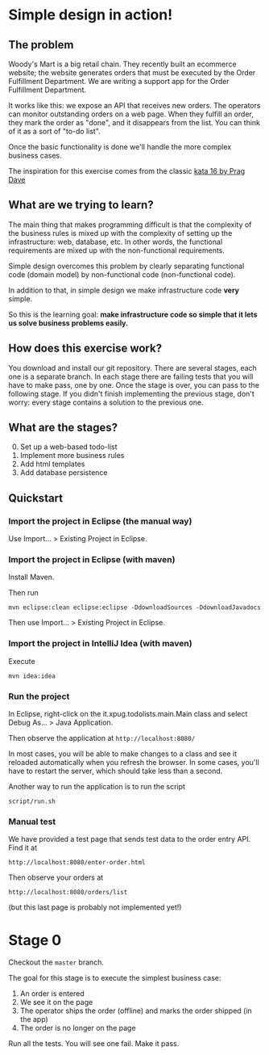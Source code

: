 
# Simple design in action!

## The problem

Woody's Mart is a big retail chain.  They recently built an ecommerce website; the website generates orders that must be executed by the Order Fulfillment Department.  We are writing a support app for the Order Fulfillment Department.

It works like this: we expose an API that receives new orders.  The operators can monitor outstanding orders on a web page.  When they fulfill an order, they mark the order as "done", and it disappears from the list.  You can think of it as a sort of "to-do list".

Once the basic functionality is done we'll handle the more complex business cases.

The inspiration for this exercise comes from the classic [kata 16 by Prag Dave](http://codekata.com/kata/kata16-business-rules/)


## What are we trying to learn?

The main thing that makes programming difficult is that the complexity of the business rules is mixed up with the complexity of setting up the infrastructure: web, database, etc.  In other words, the functional requirements are mixed up with the non-functional requirements.

Simple design overcomes this problem by clearly separating functional code (domain model) by non-functional code (non-functional code).

In addition to that, in simple design we make infrastructure code **very** simple.

So this is the learning goal: **make infrastructure code so simple that it lets us solve business problems easily.**


## How does this exercise work?

You download and install our git repository.  There are several stages, each one is a separate branch.  In each stage there are failing tests that you will have to make pass, one by one.  Once the stage is over, you can pass to the following stage.  If you didn't finish implementing the previous stage, don't worry: every stage contains a solution to the previous one.

## What are the stages?

0. Set up a web-based todo-list
1. Implement more business rules
2. Add html templates
3. Add database persistence


## Quickstart

### Import the project in Eclipse (the manual way)

Use Import... > Existing Project in Eclipse.


### Import the project in Eclipse (with maven)

Install Maven.

Then run

    mvn eclipse:clean eclipse:eclipse -DdownloadSources -DdownloadJavadocs

Then use Import... > Existing Project in Eclipse.


### Import the project in IntelliJ Idea (with maven)

Execute

    mvn idea:idea


### Run the project

In Eclipse, right-click on the it.xpug.todolists.main.Main class and select Debug As... > Java Application.

Then observe the application at `http://localhost:8080/`

In most cases, you will be able to make changes to a class and see it reloaded automatically when you refresh the browser.  In some cases, you'll have to restart the server, which should take less than a second.

Another way to run the application is to run the script

    script/run.sh


### Manual test

We have provided a test page that sends test data to the order entry API.  Find it at

    http://localhost:8080/enter-order.html

Then observe your orders at

    http://localhost:8080/orders/list

(but this last page is probably not implemented yet!)


# Stage 0

Checkout the `master` branch.

The goal for this stage is to execute the simplest business case:

 1. An order is entered
 2. We see it on the page
 3. The operator ships the order (offline) and marks the order shipped (in the app)
 4. The order is no longer on the page

Run all the tests.  You will see one fail.  Make it pass.






